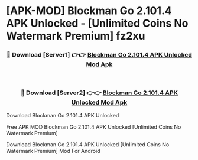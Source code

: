 # [APK-MOD] Blockman Go 2.101.4 APK Unlocked - [Unlimited Coins No Watermark Premium] fz2xu



<div align="center">
<h3>🔴 Download [Server1] 👉👉 <a href="https://momento.my/?title=Blockman_Go_2.101.4_APK_Unlocked">Blockman Go 2.101.4 APK Unlocked Mod Apk</a></h3><br>

<h3>🔴 Download [Server2] 👉👉 <a href="https://momento.my/?title=Blockman_Go_2.101.4_APK_Unlocked">Blockman Go 2.101.4 APK Unlocked Mod Apk</a></h3>
</div>



Download Blockman Go 2.101.4 APK Unlocked 

Free APK MOD Blockman Go 2.101.4 APK Unlocked [Unlimited Coins No Watermark Premium]

Download Blockman Go 2.101.4 APK Unlocked [Unlimited Coins No Watermark Premium] Mod For Android
